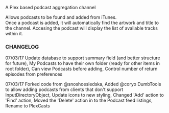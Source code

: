 
A Plex based podcast aggregation channel 

Allows podcasts to be found and added from iTunes.  
Once a podcast is added, it will automatically find the artwork and title to the channel. 
Accesing the podcast will display the list of available tracks within it.

### CHANGELOG ###

07/03/17    Update database to support summary field (and better structure for future),
            My Podcasts to have their own folder (ready for other items in root folder),
            Can view Podcasts before adding,
            Control number of return episodes from preferences
            
07/03/17    Forked code from @snoshoesledska, 
            Added @coryo DumbTools to allow adding podcasts from clients that don't support InputDirectoryObject, 
            Update icons to new styling, 
            Changed 'Add' action to 'Find' action, 
            Moved the 'Delete' action in to the Podcast feed listings, 
            Rename to PlexCasts
            
